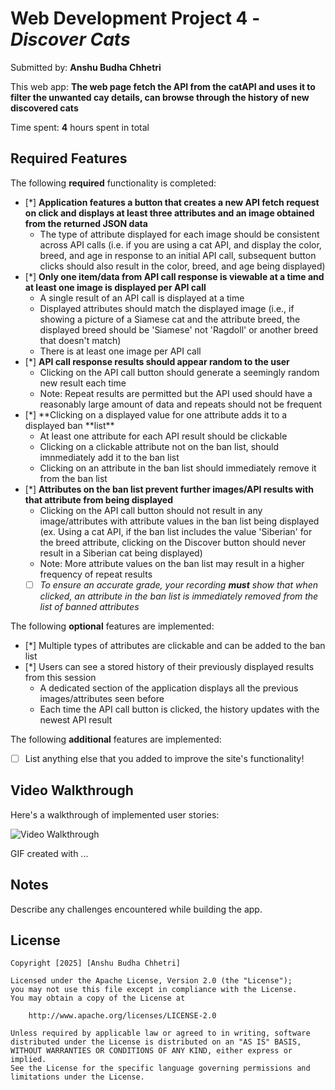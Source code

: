 # Web Development Project 4 - _Discover Cats_

Submitted by: **Anshu Budha Chhetri**

This web app: **The web page fetch the API from the catAPI and uses it to filter the unwanted cay details, can browse through the history of new discovered cats**

Time spent: **4** hours spent in total

## Required Features

The following **required** functionality is completed:

- [*] **Application features a button that creates a new API fetch request on click and displays at least three attributes and an image obtained from the returned JSON data**
  - The type of attribute displayed for each image should be consistent across API calls (i.e. if you are using a cat API, and display the color, breed, and age in response to an initial API call, subsequent button clicks should also result in the color, breed, and age being displayed)
- [*] **Only one item/data from API call response is viewable at a time and at least one image is displayed per API call**
  - A single result of an API call is displayed at a time
  - Displayed attributes should match the displayed image (i.e., if showing a picture of a Siamese cat and the attribute breed, the displayed breed should be 'Siamese' not 'Ragdoll' or another breed that doesn't match)
  - There is at least one image per API call
- [*] **API call response results should appear random to the user**
  - Clicking on the API call button should generate a seemingly random new result each time
  - Note: Repeat results are permitted but the API used should have a reasonably large amount of data and repeats should not be frequent
- [*] **Clicking on a displayed value for one attribute adds it to a displayed ban **list\*\*
  - At least one attribute for each API result should be clickable
  - Clicking on a clickable attribute not on the ban list, should imnmediately add it to the ban list
  - Clicking on an attribute in the ban list should immediately remove it from the ban list
- [*] **Attributes on the ban list prevent further images/API results with that attribute from being displayed**
  - Clicking on the API call button should not result in any image/attributes with attribute values in the ban list being displayed (ex. Using a cat API, if the ban list includes the value 'Siberian' for the breed attribute, clicking on the Discover button should never result in a Siberian cat being displayed)
  - Note: More attribute values on the ban list may result in a higher frequency of repeat results
  - [ ] _To ensure an accurate grade, your recording **must** show that when clicked, an attribute in the ban list is immediately removed from the list of banned attributes_

The following **optional** features are implemented:

- [*] Multiple types of attributes are clickable and can be added to the ban list
- [*] Users can see a stored history of their previously displayed results from this session
  - A dedicated section of the application displays all the previous images/attributes seen before
  - Each time the API call button is clicked, the history updates with the newest API result

The following **additional** features are implemented:

- [ ] List anything else that you added to improve the site's functionality!

## Video Walkthrough

Here's a walkthrough of implemented user stories:

<img src='http://i.imgur.com/link/to/your/gif/file.gif' title='Video Walkthrough' width='' alt='Video Walkthrough' />

<!-- Replace this with whatever GIF tool you used! -->

GIF created with ...

<!-- Recommended tools:
[Kap](https://getkap.co/) for macOS
[ScreenToGif](https://www.screentogif.com/) for Windows
[peek](https://github.com/phw/peek) for Linux. -->

## Notes

Describe any challenges encountered while building the app.

## License

    Copyright [2025] [Anshu Budha Chhetri]

    Licensed under the Apache License, Version 2.0 (the "License");
    you may not use this file except in compliance with the License.
    You may obtain a copy of the License at

        http://www.apache.org/licenses/LICENSE-2.0

    Unless required by applicable law or agreed to in writing, software
    distributed under the License is distributed on an "AS IS" BASIS,
    WITHOUT WARRANTIES OR CONDITIONS OF ANY KIND, either express or implied.
    See the License for the specific language governing permissions and
    limitations under the License.
